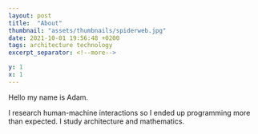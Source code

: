 ```yaml
---
layout: post
title:  "About"
thumbnail: "assets/thumbnails/spiderweb.jpg"
date: 2021-10-01 19:56:48 +0200
tags: architecture technology
excerpt_separator: <!--more-->

y: 1
x: 1
---
```

Hello my name is Adam.

I research human-machine interactions so I ended up programming more than expected.
I study architecture and mathematics.
